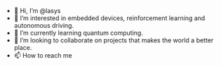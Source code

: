 - 👋   Hi, I’m @lasys
- 👀   I’m interested in embedded devices, reinforcement learning and autonomous driving. 
- 🌱   I’m currently learning quantum computing. 
- 💞️   I’m looking to collaborate on projects that makes the world a better place.
- 📫   How to reach me 

<!---
lasys/lasys is a ✨ special ✨ repository because its `README.md` (this file) appears on your GitHub profile.
You can click the Preview link to take a look at your changes.
--->
